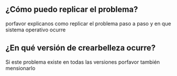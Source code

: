 ## ¿Cómo puedo replicar el problema?
porfavor explicanos como replicar el problema paso a paso y en que sistema operativo ocurre
## ¿En qué versión de crearbelleza ocurre?
Si este  problema existe en todas las versiones porfavor también mensionarlo
